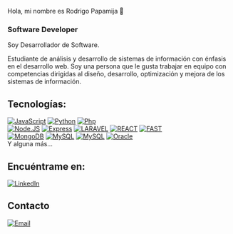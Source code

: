 Hola, mi nombre es Rodrigo Papamija 👋
### Software Developer



Soy Desarrollador de Software.

Estudiante de análisis y desarrollo de sistemas de información con énfasis en el desarrollo web. Soy una persona que le gusta trabajar en equipo con competencias dirigidas al diseño, desarrollo, optimización y mejora de los sistemas de información.


## Tecnologías:
[![JavaScript](https://img.shields.io/badge/JavaScript-F7DF1E?style=for-the-badge&logo=javascript&logoColor=white&labelColor=101010)]()
[![Python](https://img.shields.io/badge/Python-F7DF1E?style=for-the-badge&logo=python&logoColor=white&labelColor=101010)]()
[![Php](https://img.shields.io/badge/PHP-4479A1?style=for-the-badge&logo=php&logoColor=white&labelColor=101010)]()
</br>
[![Node.JS](https://img.shields.io/badge/Node.JS-339933?style=for-the-badge&logo=node.js&logoColor=white&labelColor=101010)]()
[![Express](https://img.shields.io/badge/EXPRESS-339933?style=for-the-badge&logo=express&logoColor=white&labelColor=101010)]()
[![LARAVEL](https://img.shields.io/badge/LARAVEL-D14836?style=for-the-badge&logo=laravel&logoColor=white&labelColor=101010)]()
[![REACT](https://img.shields.io/badge/REACT-61DAFB?style=for-the-badge&logo=react&logoColor=white&labelColor=101010)]()
[![FAST](https://img.shields.io/badge/FASTAPI-009688?style=for-the-badge&logo=fastapi&logoColor=white&labelColor=101010)]()
</br>
[![MongoDB](https://img.shields.io/badge/MongoDB-47A248?style=for-the-badge&logo=mongodb&logoColor=white&labelColor=101010)]()
[![MySQL](https://img.shields.io/badge/MySQL-4479A1?style=for-the-badge&logo=mysql&logoColor=white&labelColor=101010)]()
[![MySQL](https://img.shields.io/badge/POSTGRESSQL-4479A1?style=for-the-badge&logo=postgresql&logoColor=white&labelColor=101010)]()
[![Oracle](https://img.shields.io/badge/ORACLE-D14836?style=for-the-badge&logo=oracle&logoColor=white&labelColor=101010)]()
</br>
Y alguna más...

## Encuéntrame en:

[![LinkedIn](https://img.shields.io/badge/LinkedIn-Rodrigo_Papamija-0077B5?style=for-the-badge&logo=linkedin&logoColor=white&labelColor=101010)](https://www.linkedin.com/in/rodrigo-andrés-7633001b0/)

## Contacto

[![Email](https://img.shields.io/badge/rodri150306@gmail.com-email_personal_-D14836?style=for-the-badge&logo=gmail&logoColor=white&labelColor=101010)](https://mail.google.com/mail/u/0/#inbox)

